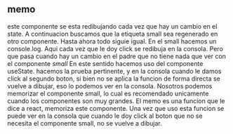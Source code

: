 ## memo

este componente se esta redibujando cada vez que hay un cambio en el state. A continuacion buscamos que la etiqueta small sea regenerado en otro componente.
Hasta ahora todo siguie igual. En el small hacemos un console.log. Aqui cada vez que le doy click se redibuja en la consola. Pero que pasa cuando hay un cambio en el padre que no tiene nada que ver con el componente *small* 
En este sentido hacemos uso del componente useState. hacemos la prueba pertinente, y en la consola cuando le damos click al segundo boton, si bien no se aplica la funcion de forma directa se vuelve a dibujar, eso lo podemos ver en la consola.
Nosotros podemos memorizar el componente small, lo cual es recomendado unicamente cuando los componentes son muy grandes. 
El memo es una funcion que le dice a react, memoriza este componente. Una vez que uso esta funcion se puede ver en la consola que cuando le doy click al boton que no se necesita el componente small, no se vuelve a dibujar. 